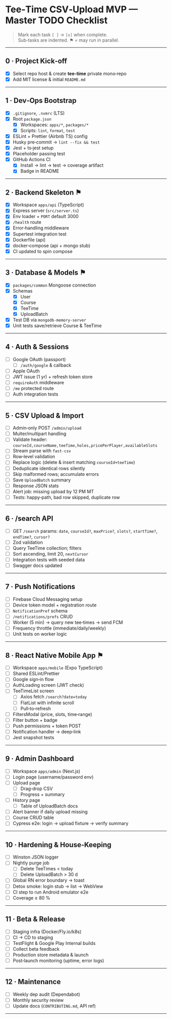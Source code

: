 # Tee‑Time CSV‑Upload MVP — Master TODO Checklist

> Mark each task `[ ]` → `[x]` when complete.  
> Sub‑tasks are indented. ⚑ = may run in parallel.

---

## 0 · Project Kick‑off
- [x] Select repo host & create **tee‑time** private mono‑repo
- [x] Add MIT license & initial `README.md`

---

## 1 · Dev‑Ops Bootstrap
- [x] `.gitignore`, `.nvmrc` (LTS)
- [x] Root `package.json`   
  - [x] Workspaces: `apps/*`, `packages/*`
  - [x] Scripts: `lint`, `format`, `test`
- [x] ESLint + Prettier (Airbnb TS) config
- [x] Husky pre‑commit → `lint --fix && test`
- [x] Jest + ts‑jest setup
- [x] Placeholder passing test
- [x] GitHub Actions CI  
  - [x] Install → lint → test → coverage artifact  
  - [x] Badge in README

---

## 2 · Backend Skeleton ⚑
- [x] Workspace `apps/api` (TypeScript)
- [x] Express server (`src/server.ts`)
- [x] Env loader + `PORT` default 3000
- [x] `/health` route
- [x] Error‑handling middleware
- [x] Supertest integration test
- [x] Dockerfile (api)
- [x] docker‑compose (api + mongo stub)
- [x] CI updated to spin compose

---

## 3 · Database & Models ⚑
- [x] `packages/common` Mongoose connection
- [x] Schemas  
  - [x] User  
  - [x] Course  
  - [x] TeeTime  
  - [x] UploadBatch
- [x] Test DB via `mongodb-memory-server`
- [x] Unit tests save/retrieve Course & TeeTime

---

## 4 · Auth & Sessions
- [ ] Google OAuth (passport)  
  - [ ] `/auth/google` & callback
- [ ] Apple OAuth
- [ ] JWT issue (1 yr) + refresh token store
- [ ] `requireAuth` middleware
- [ ] `/me` protected route
- [ ] Auth integration tests

---

## 5 · CSV Upload & Import
- [ ] Admin‑only POST `/admin/upload`
- [ ] Multer/multipart handling
- [ ] Validate header: `courseId,courseName,teeTime,holes,pricePerPlayer,availableSlots`
- [ ] Stream parse with `fast-csv`
- [ ] Row‑level validation
- [ ] Replace logic (delete & insert matching `courseId+teeTime`)
- [ ] Deduplicate identical rows silently
- [ ] Skip malformed rows; accumulate errors
- [ ] Save `UploadBatch` summary
- [ ] Response JSON stats
- [ ] Alert job: missing upload by 12 PM MT
- [ ] Tests: happy‑path, bad row skipped, duplicate row

---

## 6 · /​search API
- [ ] GET `/search` params: `date`, `courseId?`, `maxPrice?`, `slots?`, `startTime?`, `endTime?`, `cursor?`
- [ ] Zod validation
- [ ] Query TeeTime collection; filters
- [ ] Sort ascending, limit 20, `nextCursor`
- [ ] Integration tests with seeded data
- [ ] Swagger docs updated

---

## 7 · Push Notifications
- [ ] Firebase Cloud Messaging setup
- [ ] Device token model + registration route
- [ ] `NotificationPref` schema
- [ ] `/notifications/prefs` CRUD
- [ ] Worker (5 min) → query new tee‑times → send FCM
- [ ] Frequency throttle (immediate/daily/weekly)
- [ ] Unit tests on worker logic

---

## 8 · React Native Mobile App ⚑
- [ ] Workspace `apps/mobile` (Expo TypeScript)
- [ ] Shared ESLint/Prettier
- [ ] Google sign‑in flow
- [ ] AuthLoading screen (JWT check)
- [ ] TeeTimeList screen  
  - [ ] Axios fetch `/search?date=today`  
  - [ ] FlatList with infinite scroll  
  - [ ] Pull‑to‑refresh
- [ ] FiltersModal (price, slots, time‑range)
- [ ] Filter button + badge
- [ ] Push permissions + token POST
- [ ] Notification handler → deep‑link
- [ ] Jest snapshot tests

---

## 9 · Admin Dashboard
- [ ] Workspace `apps/admin` (Next.js)
- [ ] Login page (username/password env)
- [ ] Upload page  
  - [ ] Drag‑drop CSV  
  - [ ] Progress + summary
- [ ] History page  
  - [ ] Table of UploadBatch docs
- [ ] Alert banner if daily upload missing
- [ ] Course CRUD table
- [ ] Cypress e2e: login → upload fixture → verify summary

---

## 10 · Hardening & House‑Keeping
- [ ] Winston JSON logger
- [ ] Nightly purge job  
  - [ ] Delete TeeTimes < today  
  - [ ] Delete UploadBatch > 30 d
- [ ] Global RN error boundary → toast
- [ ] Detox smoke: login stub → list → WebView
- [ ] CI step to run Android emulator e2e
- [ ] Coverage ≥ 80 %

---

## 11 · Beta & Release
- [ ] Staging infra (Docker/Fly.io/k8s)
- [ ] CI → CD to staging
- [ ] TestFlight & Google Play Internal builds
- [ ] Collect beta feedback
- [ ] Production store metadata & launch
- [ ] Post‑launch monitoring (uptime, error logs)

---

## 12 · Maintenance
- [ ] Weekly dep audit (Dependabot)
- [ ] Monthly security review
- [ ] Update docs (`CONTRIBUTING.md`, API ref)

---
